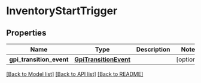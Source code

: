 # InventoryStartTrigger

## Properties
Name | Type | Description | Notes
------------ | ------------- | ------------- | -------------
**gpi_transition_event** | [**GpiTransitionEvent**](GpiTransitionEvent.md) |  | [optional] 

[[Back to Model list]](../README.md#documentation-for-models) [[Back to API list]](../README.md#documentation-for-api-endpoints) [[Back to README]](../README.md)


